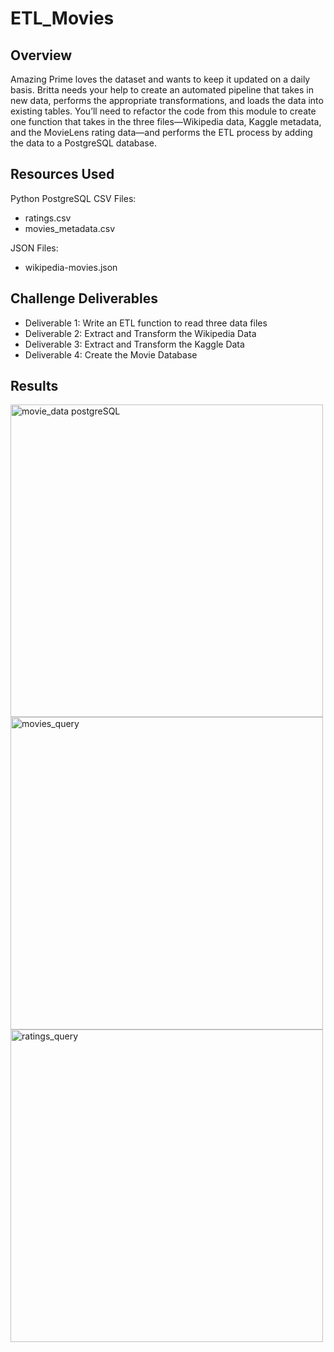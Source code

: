 # ETL_Movies

## Overview

Amazing Prime loves the dataset and wants to keep it updated on a daily basis. Britta needs your help to create an automated pipeline that takes in new data, performs the appropriate transformations, and loads the data into existing tables. You’ll need to refactor the code from this module to create one function that takes in the three files—Wikipedia data, Kaggle metadata, and the MovieLens rating data—and performs the ETL process by adding the data to a PostgreSQL database.

## Resources Used
Python PostgreSQL CSV Files:
- ratings.csv
- movies_metadata.csv

JSON Files:
- wikipedia-movies.json

## Challenge Deliverables

- Deliverable 1: Write an ETL function to read three data files
- Deliverable 2: Extract and Transform the Wikipedia Data
- Deliverable 3: Extract and Transform the Kaggle Data
- Deliverable 4: Create the Movie Database

## Results

<img width="500" alt="movie_data postgreSQL" src="https://user-images.githubusercontent.com/104927745/183329357-2b9af83c-a52b-4862-920c-a2b363d6ca9c.PNG">

<img width="500" alt="movies_query" src="https://user-images.githubusercontent.com/104927745/183329366-025ff364-46c8-4984-b667-acb2be2a62b8.PNG">

<img width="500" alt="ratings_query" src="https://user-images.githubusercontent.com/104927745/183329370-645dd03f-4bbc-4c97-8f17-9269f545847a.PNG">

